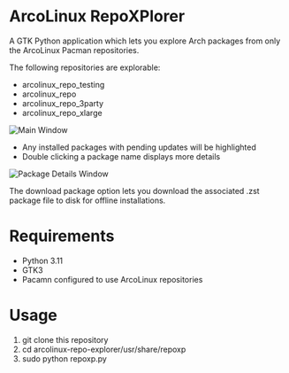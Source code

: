 # ArcoLinux RepoXPlorer

A GTK Python application which lets you explore Arch packages from only the ArcoLinux Pacman repositories.

The following repositories are explorable:

- arcolinux_repo_testing
- arcolinux_repo
- arcolinux_repo_3party
- arcolinux_repo_xlarge

![Main Window](https://github.com/DeltaCopy/arcolinux-repo-explorer/assets/121581829/b84df6ed-c36f-4c3d-a96a-68c2d62f546c)

- Any installed packages with pending updates will be highlighted
- Double clicking a package name displays more details

![Package Details Window](https://github.com/DeltaCopy/arcolinux-repo-explorer/assets/121581829/b614caa2-0206-4aeb-b124-75563cdc5f20)

The download package option lets you download the associated .zst package file to disk for offline installations.

# Requirements

- Python 3.11
- GTK3
- Pacamn configured to use ArcoLinux repositories

# Usage

1. git clone this repository
2. cd arcolinux-repo-explorer/usr/share/repoxp
3. sudo python repoxp.py
